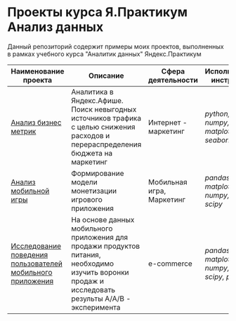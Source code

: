 # Проекты курса Я.Практикум Анализ данных

Данный репозиторий содержит примеры моих проектов, выполненных в рамках учебного курса 
"Аналитик данных" Яндекс.Практикум

|Наименование проекта|Описание|Сфера деятельности|Использованные инструменты|
|-----|------|------|------|
|[Анализ бизнес метрик](https://github.com/Dimqa4a/my_project_in_course_Yandex.Practicum/tree/main/%D0%90%D0%BD%D0%B0%D0%BB%D0%B8%D0%B7%20%D0%B1%D0%B8%D0%B7%D0%BD%D0%B5%D1%81%20%D0%BC%D0%B5%D1%82%D1%80%D0%B8%D0%BA)|Аналитика в Яндекс.Афише. Поиск невыгодных источников трафика с целью снижения расходов и перераспределения бюджета на маркетинг|Интернет - маркетинг|*python, pandas, numpy, matplotlib, seaborn*|
|[Анализ мобильной игры](https://github.com/Dimqa4a/my_project_in_course_Yandex.Practicum/tree/main/%D0%90%D0%BD%D0%B0%D0%BB%D0%B8%D0%B7%20%D0%B8%D0%B3%D1%80%D1%8B)|Формирование модели монетизации игрового приложения|Мобильная игра, Маркетинг|*pandas, matplotlib, numpy, seaborn, scipy*|
|[Исследование поведения пользователей мобильного приложения](https://github.com/Dimqa4a/my_project_in_course_Yandex.Practicum/tree/main/%D0%98%D1%81%D1%81%D0%BB%D0%B5%D0%B4%D0%BE%D0%B2%D0%B0%D0%BD%D0%B8%D0%B5%20%D0%B2%D0%BE%D1%80%D0%BE%D0%BD%D0%BA%D0%B8%20%D0%BF%D0%BE%D0%BB%D1%8C%D0%B7%D0%BE%D0%B2%D0%B0%D1%82%D0%B5%D0%BB%D0%B5%D0%B9%2C%20%D0%90-%D0%90-%D0%92%20%D1%82%D0%B5%D1%81%D1%82)|На основе данных мобильного приложения для продажи продуктов питания, необходимо изучить воронки продаж и исследовать результы A/A/B - эксперимента|e-commerce|*pandas, matplotlib, numpy, math, scipy, plotly*|